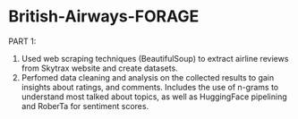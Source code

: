 # British-Airways-FORAGE
PART 1:
1. Used web scraping techniques (BeautifulSoup) to extract airline reviews from Skytrax website and create datasets.
2. Perfomed data cleaning and analysis on the collected results to gain insights about ratings, and comments. Includes the use of n-grams to understand most talked about topics, as well as HuggingFace pipelining and RoberTa for sentiment scores.

